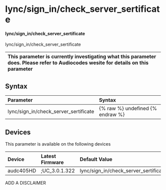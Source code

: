 ﻿---
description: lync/sign_in/check_server_sertificate
search: false
---

# lync/sign_in/check_server_sertificate

#### lync/sign_in/check_server_sertificate

lync/sign_in/check_server_sertificate


| This parameter is currently investigating what this parameter does. Please refer to Audiocodes wesite for details on this parameter | 
| :--- |

## Syntax
| Parameter | Syntax |
| :--- | :--- |
|lync/sign_in/check_server_sertificate | {% raw %} undefined {% endraw %}|

## Devices
This parameter is available on the following devices

| Device | Latest Firmware | Default Value |
|:---|:---|:---|
| audc405HD | ;UC_3.0.1.322 | lync/sign_in/check_server_sertificate=1 

ADD A DISCLAIMER
